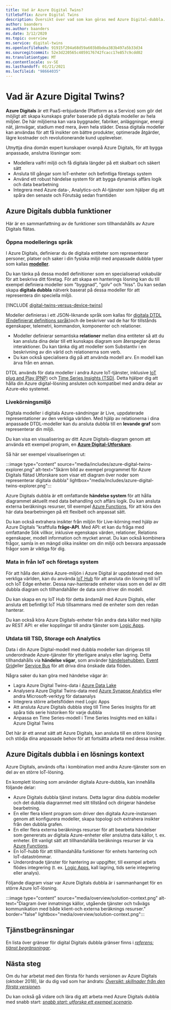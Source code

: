 ```yaml
---
title: Vad är Azure Digital Twins?
titleSuffix: Azure Digital Twins
description: Översikt över vad som kan göras med Azure Digital-dubbla.
author: baanders
ms.author: baanders
ms.date: 3/12/2020
ms.topic: overview
ms.service: digital-twins
ms.openlocfilehash: 91915f204a68d59a603b8bdea383b497a5b33d34
ms.sourcegitcommit: 52e3d220565c4059176742fcacc17e857c9cdd02
ms.translationtype: MT
ms.contentlocale: sv-SE
ms.lasthandoff: 01/21/2021
ms.locfileid: "98664035"
---
```

# <a name="what-is-azure-digital-twins"></a>Vad är Azure Digital Twins?

**Azure Digitals** är ett PaaS-erbjudande (Platform as a Service) som gör det möjligt att skapa kunskaps grafer baserade på digitala modeller av hela miljöer. De här miljöerna kan vara byggnader, fabriker, anläggningar, energi nät, järnvägar, stadium med mera, även hela städer. Dessa digitala modeller kan användas för att få insikter om bättre produkter, optimerade åtgärder, lägre kostnader och revolutionerande kund upplevelser.

Utnyttja dina domän expert kunskaper ovanpå Azure Digitals, för att bygga anpassade, anslutna lösningar som:
* Modellera valfri miljö och få digitala längder på ett skalbart och säkert sätt
* Ansluta till gångar som IoT-enheter och befintliga företags system
* Använd ett robust händelse system för att bygga dynamisk affärs logik och data bearbetning
* Integrera med Azure data-, Analytics-och AI-tjänster som hjälper dig att spåra den senaste och Förutsäg sedan framtiden

## <a name="azure-digital-twins-capabilities"></a>Azure Digitals dubbla funktioner

Här är en sammanfattning av de funktioner som tillhandahålls av Azure Digitals flätas.

### <a name="open-modeling-language"></a>Öppna modellerings språk

I Azure Digitals, definierar du de digitala entiteter som representerar personer, platser och saker i din fysiska miljö med anpassade dubbla typer som kallas [**modeller**](concepts-models.md). 

Du kan tänka på dessa modell definitioner som en specialiserad vokabulär för att beskriva ditt företag. För att skapa en hanterings lösning kan du till exempel definiera modeller som "byggnad", "golv" och "hiss". Du kan sedan skapa **digitala dubbla** nätverk baserat på dessa modeller för att representera din speciella miljö.

[!INCLUDE [digital-twins-versus-device-twins](../../includes/digital-twins-versus-device-twins.md)]

Modeller definieras i ett JSON-liknande språk som kallas för [digitala DTDL (Endefinierat definitions språk)](https://github.com/Azure/opendigitaltwins-dtdl/blob/master/DTDL/v2/dtdlv2.md)och de beskriver vad de har för tillstånds egenskaper, telemetri, kommandon, komponenter och relationer.
* Modeller definierar semantiska **relationer** mellan dina entiteter så att du kan ansluta dina delar till ett kunskaps diagram som återspeglar deras interaktioner. Du kan tänka dig att modeller som Substantiv i en beskrivning av din värld och relationerna som verb.
* Du kan också specialisera dig på att använda modell arv. En modell kan ärva från en annan.

DTDL används för data modeller i andra Azure IoT-tjänster, inklusive [IoT plug and Play (PNP)](../iot-pnp/overview-iot-plug-and-play.md) och [Time Series Insights (TSD)](../time-series-insights/overview-what-is-tsi.md). Detta hjälper dig att hålla din Azure digital-lösning ansluten och kompatibel med andra delar av Azure-eko systemet.

### <a name="live-execution-environment"></a>Livekörningsmiljö

Digitala modeller i digitala Azure-sändningar är Live, uppdaterade representationer av den verkliga världen. Med hjälp av relationerna i dina anpassade DTDL-modeller kan du ansluta dubbla till en **levande graf** som representerar din miljö.

Du kan visa en visualisering av ditt Azure Digitals-diagram genom att använda ett exempel program, en [**Azure Digital-Utforskare**](/samples/azure-samples/digital-twins-explorer/digital-twins-explorer/).

Så här ser exempel visualiseringen ut:

:::image type="content" source="media/includes/azure-digital-twins-explorer.png" alt-text="Skärm bild av exempel programmet för Azure Digitals flätad Utforskare som visar ett diagram över noder som representerar digitala dubbla" lightbox="media/includes/azure-digital-twins-explorer.png":::

Azure Digitals dubbla är ett omfattande **händelse system** för att hålla diagrammet aktuellt med data behandling och affärs logik. Du kan ansluta externa beräknings resurser, till exempel [Azure Functions](../azure-functions/functions-overview.md), för att köra den här data bearbetningen på ett flexibelt och anpassat sätt.

Du kan också extrahera insikter från miljön för Live-körning med hjälp av Azure Digitals "kraftfulla **fråge-API**. Med API: et kan du fråga med omfattande Sök villkor, inklusive egenskaps värden, relationer, Relations egenskaper, modell information och mycket annat. Du kan också kombinera frågor, samla in en mängd olika insikter om din miljö och besvara anpassade frågor som är viktiga för dig.

### <a name="input-from-iot-and-business-systems"></a>Mata in från IoT och företags system

För att hålla den aktiva Azure-miljön i Azure Digital är uppdaterad med den verkliga världen, kan du använda [IoT Hub](../iot-hub/about-iot-hub.md) för att ansluta din lösning till IoT och IoT Edge enheter. Dessa nav-hanterade enheter visas som en del av ditt dubbla diagram och tillhandahåller de data som driver din modell.

Du kan skapa en ny IoT Hub för detta ändamål med Azure Digitals, eller ansluta ett befintligt IoT Hub tillsammans med de enheter som den redan hanterar.

Du kan också köra Azure Digitals-enheter från andra data källor med hjälp av REST API: er eller kopplingar till andra tjänster som [Logic Apps](../logic-apps/logic-apps-overview.md).

### <a name="output-to-tsi-storage-and-analytics"></a>Utdata till TSD, Storage och Analytics

Data i din Azure Digital-modell med dubbla modeller kan dirigeras till underordnade Azure-tjänster för ytterligare analys eller lagring. Detta tillhandahålls via **händelse vägar**, som använder [händelsehubben](../event-hubs/event-hubs-about.md), [Event Grid](../event-grid/overview.md)eller [Service Bus](../service-bus-messaging/service-bus-messaging-overview.md) för att driva dina önskade data flöden.

Några saker du kan göra med händelse vägar är:
* Lagra Azure Digital Twins-data i [Azure Data Lake](../storage/blobs/data-lake-storage-introduction.md)
* Analysera Azure Digital Twins-data med [Azure Synapse Analytics](../synapse-analytics/sql-data-warehouse/sql-data-warehouse-overview-what-is.md) eller andra Microsoft-verktyg för dataanalys
* Integrera större arbetsflöden med Logic Apps
* Att ansluta Azure Digitals dubbla steg till Time Series Insights för att spåra tids serie historiken för varje dubbla
* Anpassa en Time Series-modell i Time Series Insights med en källa i Azure Digital Twins

Det här är ett annat sätt att Azure Digitals, kan ansluta till en större lösning och stödja dina anpassade behov för att fortsätta arbeta med dessa insikter.

## <a name="azure-digital-twins-in-a-solution-context"></a>Azure Digitals dubbla i en lösnings kontext

Azure Digitals, används ofta i kombination med andra Azure-tjänster som en del av en större IoT-lösning. 

En komplett lösning som använder digitala Azure-dubbla, kan innehålla följande delar:
* Azure Digitals dubbla tjänst instans. Detta lagrar dina dubbla modeller och det dubbla diagrammet med sitt tillstånd och dirigerar händelse bearbetning.
* En eller flera klient program som driver den digitala Azure-instansen genom att konfigurera modeller, skapa topologi och extrahera insikter från den dubbla grafen.
* En eller flera externa beräknings resurser för att bearbeta händelser som genererats av digitala Azure-enheter eller anslutna data källor, t. ex. enheter. Ett vanligt sätt att tillhandahålla beräknings resurser är via [Azure Functions](../azure-functions/functions-overview.md).
* En IoT-hubb för att tillhandahålla funktioner för enhets hantering och IoT-dataströmmar.
* Underordnade tjänster för hantering av uppgifter, till exempel arbets flödes integrering (t. ex. [Logic Apps](../logic-apps/logic-apps-overview.md), kall lagring, tids serie integrering eller analys).

Följande diagram visar var Azure Digitals dubbla är i sammanhanget för en större Azure IoT-lösning.

:::image type="content" source="media/overview/solution-context.png" alt-text="Diagram över inmatnings källor, utgående tjänster och tvåvägs kommunikation med både klient-och externa beräknings resurser." border="false" lightbox="media/overview/solution-context.png":::

## <a name="service-limits"></a>Tjänstbegränsningar

En lista över gränser för digital Digitals dubbla gränser finns i [*referens: tjänst begränsningar*](reference-service-limits.md).

## <a name="next-steps"></a>Nästa steg

Om du har arbetat med den första för hands versionen av Azure Digitals (oktober 2018), lär du dig vad som har ändrats: [*Översikt: skillnader från den första versionen*](overview-differences.md).

Du kan också gå vidare och lära dig att arbeta med Azure Digitals dubbla med snabb start: [*snabb start: utforska ett exempel scenario*](quickstart-adt-explorer.md).